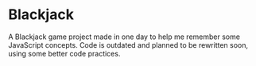 # Blackjack

A Blackjack game project made in one day to help me remember some JavaScript concepts.
Code is outdated and planned to be rewritten soon, using some better code practices.
